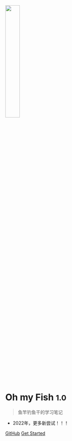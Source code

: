 <img src=https://s2.loli.net/2021/12/14/LrRycegSGZ8bzsn.png width=30% >

# Oh my Fish <small>1.0</small>

> 鱼竿钓鱼干的学习笔记


- 2022年，更多新尝试！！！

<html>

</html>


[GitHub](https://github.com/PokIsemaine/ohmyfish/tree/master)
[Get Started](#📒内容)

